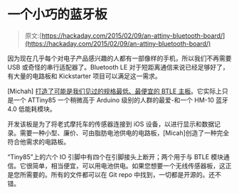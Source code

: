 # 一个小巧的蓝牙板

> 原文:[https://hackaday.com/2015/02/09/an-attiny-bluetooth-board/](https://hackaday.com/2015/02/09/an-attiny-bluetooth-board/)

因为现在几乎每个对电子产品感兴趣的人都有一部像样的手机，所以我们不再需要 USB 或奇怪的串行适配器了。Bluetooth LE 对于短距离通信来说已经足够好了，有大量的电路板和 Kickstarter 项目可以满足这一需求。

[Michah] [打造了可能是我们见过的规格最低、最便宜的 BTLE 主板](https://github.com/micahpearlman/zero-tiny-ble)。它实际上只是一个 ATTiny85 一个稍微高于 Arduino 级别的人群的最爱-和一个 HM-10 蓝牙 4.0 低能耗模块。

开发该板是为了将老式摩托车的传感器连接到 iOS 设备，以进行显示和数据记录。需要一种小型、廉价、可由脂肪电池供电的电路板，[Micah]创造了一种完全符合他需求的电路板。

“Tiny85”上的六个 IO 引脚中有四个在引脚接头上断开；两个用于与 BTLE 模块通信。它很简单，相当便宜，可以用电池供电。如果您想要一个无线传感器板，这正是您所需要的。所有的文件都可以在 Git repo 中找到，一切都是开源的。还不错。